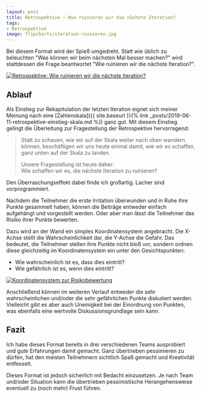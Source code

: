 ```yaml
---
layout: post
title: Retrospektive – Wie ruinieren wir die nächste Iteration?
tags:
- Retrospektive
image: flipcharts/iteration-ruinieren.jpg
---
```


Bei diesem Format wird der Spieß umgedreht. Statt wie üblich zu beleuchten "Was
können wir beim nächsten Mal besser machen?" wird stattdessen die Frage
beantwortet "Wie ruinieren wir die nächste Iteration?".

[![Retrospektive: Wie ruinieren wir die nächste Iteration?]({{site.baseurl}}/assets/img/posts/flipcharts/iteration-ruinieren.jpg)]({{site.baseurl}}/assets/img/posts/flipcharts/iteration-ruinieren.jpg)

## Ablauf

Als Einstieg zur Rekapitulation der letzten Iteration eignet sich meiner Meinung
nach eine [Zahlenskala]({{ site.baseurl }}{% link _posts/2019-06-11-retrospektive-einstieg-skala.md %})
ganz gut. Mit diesem Einstieg gelingt die Überleitung zur Fragestellung der
Retrospektive hervorragend:

> Statt zu schauen, wie wir auf der Skala weiter nach oben wandern können,
> beschäftigen wir uns heute einmal damit, wie wir es schaffen, ganz unten auf
> der Skala zu landen.
>
> Unsere Fragestellung ist heute daher:<br/>
> Wie schaffen wir es, die nächste Iteration zu ruinieren?

Den Überraschungseffekt dabei finde ich großartig. Lacher sind vorprogrammiert.

Nachdem die Teilnehmer die erste Irritation überwunden und in Ruhe ihre Punkte
gesammelt haben, können die Beiträge entweder einfach aufgehängt und vorgestellt
werden. Oder aber man lässt die Teilnehmer das Risiko ihrer Punkte bewerten.

Dazu wird an der Wand ein simples Koordinatensystem angebracht. Die X-Achse
stellt die Wahrscheinlichkeit dar, die Y-Achse die Gefahr. Das bedeutet, die
Teilnehmer stellen ihre Punkte nicht bloß vor, sondern ordnen diese gleichzeitig
im Koordinatensystem ein unter den Gesichtspunkten:
* Wie wahrscheinlich ist es, dass dies eintritt?
* Wie gefährlich ist es, wenn dies eintritt?

[![Koordinatensystem zur Risikobewertung]({{site.baseurl}}/assets/img/posts/flipcharts/iteration-ruinieren-skala.jpg)]({{site.baseurl}}/assets/img/posts/flipcharts/iteration-ruinieren-skala.jpg)

Anschließend können im weiteren Verlauf entweder die sehr wahrscheinlichen
und/oder die sehr gefährlichen Punkte diskutiert werden. Vielleicht gibt es aber
auch Uneinigkeit bei der Einordnung von Punkten, was ebenfalls eine wertvolle
Diskussionsgrundlage sein kann.

## Fazit

Ich habe dieses Format bereits in drei verschiedenen Teams ausprobiert und gute
Erfahrungen damit gemacht. Ganz übertrieben pessimieren zu dürfen, hat den
meisten Teilnehmern sichtlich Spaß gemacht und Kreativität entfesselt.

Dieses Format ist jedoch sicherlich mit Bedacht einzusetzen. Je nach Team
und/oder Situation kann die übertrieben pessimistische Herangehensweise
eventuell zu (noch mehr) Frust führen.

